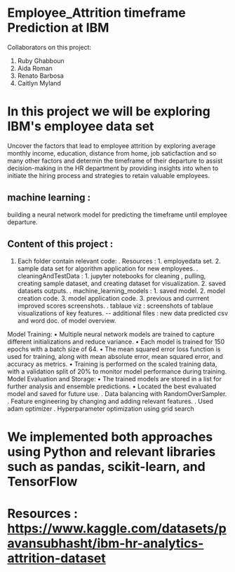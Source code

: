 # Employee_Attrition timeframe Prediction at IBM

Collaborators on this project:
1. Ruby Ghabboun
2. Aida Roman
3. Renato Barbosa
4. Caitlyn Myland

# In this project we will be exploring IBM's employee data set 
Uncover the factors that lead to employee attrition by exploring average monthly income, education, distance from home, job saticfaction and so many other factors and determin the timeframe of their departure to assist decision-making in the HR department by providing insights into when to initiate the hiring process and strategies to retain valuable employees.

## machine learning :
building a neural network model for predicting the timeframe until employee departure.

## Content of this project :
1. Each folder contain relevant code:
. Resources : 1. employedata set. 2. sample data set for algorithm application for new employees.
. cleaningAndTestData : 1. jupyter notebooks for cleaning , pulling, creating sample dataset, and creating dataset for visualization. 2. saved datasets outputs.
. machine_learning_models : 1. saved model. 2. model creation code. 3. model application code. 3. previous and currrent improved scores screenshots.
. tablaue viz : screenshots of tablaue visualizations of key features.
-- additional files : new data predicted csv and word doc. of model overview.

 Model Training:
•	Multiple neural network models are trained to capture different initializations and reduce variance.
•	Each model is trained for 150 epochs with a batch size of 64.
•	The mean squared error loss function is used for training, along with mean absolute error, mean squared error, and accuracy as metrics.
•	Training is performed on the scaled training data, with a validation split of 20% to monitor model performance during training.
Model Evaluation and Storage:
•	The trained models are stored in a list for further analysis and ensemble predictions.
•	Located the best evaluated model and saved for future use.
. Data balancing with RandomOverSampler. 
. Feature engineering by changing and adding relevant features.
. Used adam optimizer
. Hyperparameter optimization using grid search

# We implemented both approaches using Python and relevant libraries such as pandas, scikit-learn, and TensorFlow



# Resources : https://www.kaggle.com/datasets/pavansubhasht/ibm-hr-analytics-attrition-dataset

